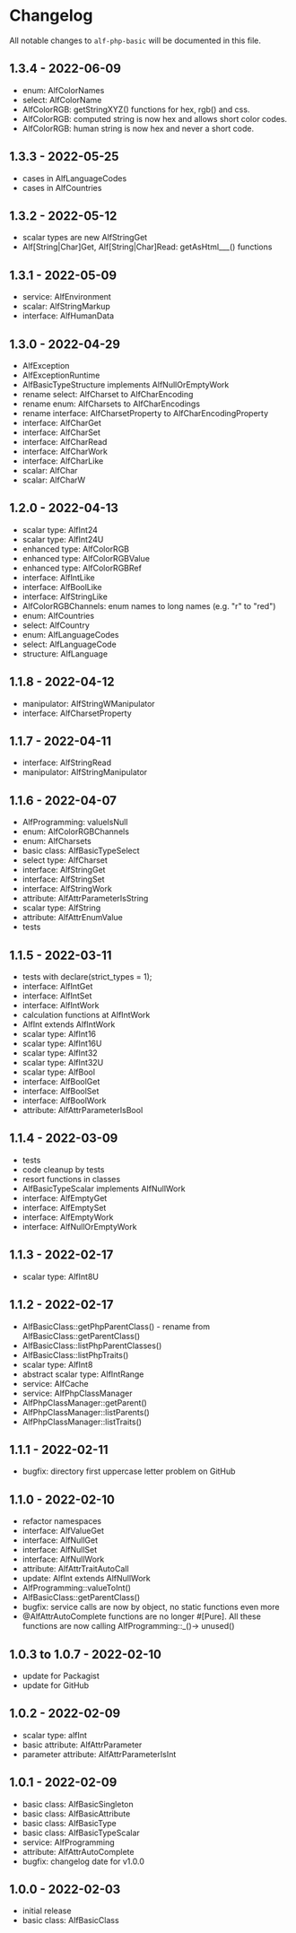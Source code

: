 # Changelog

All notable changes to `alf-php-basic` will be documented in this file.

## 1.3.4 - 2022-06-09

- enum: AlfColorNames
- select: AlfColorName
- AlfColorRGB: getStringXYZ() functions for hex, rgb() and css.
- AlfColorRGB: computed string is now hex and allows short color codes.
- AlfColorRGB: human string is now hex and never a short code.

## 1.3.3 - 2022-05-25

- cases in AlfLanguageCodes
- cases in AlfCountries

## 1.3.2 - 2022-05-12

- scalar types are new AlfStringGet
- Alf[String|Char]Get, Alf[String|Char]Read: getAsHtml___() functions

## 1.3.1 - 2022-05-09

- service: AlfEnvironment
- scalar: AlfStringMarkup
- interface: AlfHumanData

## 1.3.0 - 2022-04-29

- AlfException
- AlfExceptionRuntime
- AlfBasicTypeStructure implements AlfNullOrEmptyWork
- rename select: AlfCharset to AlfCharEncoding
- rename enum: AlfCharsets to AlfCharEncodings
- rename interface: AlfCharsetProperty to AlfCharEncodingProperty
- interface: AlfCharGet
- interface: AlfCharSet
- interface: AlfCharRead
- interface: AlfCharWork
- interface: AlfCharLike
- scalar: AlfChar
- scalar: AlfCharW

## 1.2.0 - 2022-04-13

- scalar type: AlfInt24
- scalar type: AlfInt24U
- enhanced type: AlfColorRGB
- enhanced type: AlfColorRGBValue
- enhanced type: AlfColorRGBRef
- interface: AlfIntLike
- interface: AlfBoolLike
- interface: AlfStringLike
- AlfColorRGBChannels: enum names to long names (e.g. "r" to "red")
- enum: AlfCountries
- select: AlfCountry
- enum: AlfLanguageCodes
- select: AlfLanguageCode
- structure: AlfLanguage

## 1.1.8 - 2022-04-12

- manipulator: AlfStringWManipulator
- interface: AlfCharsetProperty

## 1.1.7 - 2022-04-11

- interface: AlfStringRead
- manipulator: AlfStringManipulator

## 1.1.6 - 2022-04-07

- AlfProgramming: valueIsNull
- enum: AlfColorRGBChannels
- enum: AlfCharsets
- basic class: AlfBasicTypeSelect
- select type: AlfCharset
- interface: AlfStringGet
- interface: AlfStringSet
- interface: AlfStringWork
- attribute: AlfAttrParameterIsString
- scalar type: AlfString
- attribute: AlfAttrEnumValue
- tests

## 1.1.5 - 2022-03-11

- tests with declare(strict_types = 1);
- interface: AlfIntGet
- interface: AlfIntSet
- interface: AlfIntWork
- calculation functions at AlfIntWork
- AlfInt extends AlfIntWork
- scalar type: AlfInt16
- scalar type: AlfInt16U
- scalar type: AlfInt32
- scalar type: AlfInt32U
- scalar type: AlfBool
- interface: AlfBoolGet
- interface: AlfBoolSet
- interface: AlfBoolWork
- attribute: AlfAttrParameterIsBool

## 1.1.4 - 2022-03-09

- tests
- code cleanup by tests
- resort functions in classes
- AlfBasicTypeScalar implements AlfNullWork
- interface: AlfEmptyGet
- interface: AlfEmptySet
- interface: AlfEmptyWork
- interface: AlfNullOrEmptyWork

## 1.1.3 - 2022-02-17

- scalar type: AlfInt8U

## 1.1.2 - 2022-02-17

- AlfBasicClass::getPhpParentClass() - rename from AlfBasicClass::getParentClass()
- AlfBasicClass::listPhpParentClasses()
- AlfBasicClass::listPhpTraits()
- scalar type: AlfInt8
- abstract scalar type: AlfIntRange
- service: AlfCache
- service: AlfPhpClassManager
- AlfPhpClassManager::getParent()
- AlfPhpClassManager::listParents()
- AlfPhpClassManager::listTraits()

## 1.1.1 - 2022-02-11

- bugfix: directory first uppercase letter problem on GitHub

## 1.1.0 - 2022-02-10

- refactor namespaces
- interface: AlfValueGet
- interface: AlfNullGet
- interface: AlfNullSet
- interface: AlfNullWork
- attribute: AlfAttrTraitAutoCall
- update: AlfInt extends AlfNullWork
- AlfProgramming::valueToInt()
- AlfBasicClass::getParentClass()
- bugfix: service calls are now by object, no static functions even more
- @AlfAttrAutoComplete functions are no longer #[Pure]. All these functions are now calling AlfProgramming::_()->
  unused()

## 1.0.3 to 1.0.7 - 2022-02-10

- update for Packagist
- update for GitHub

## 1.0.2 - 2022-02-09

- scalar type: alfInt
- basic attribute: AlfAttrParameter
- parameter attribute: AlfAttrParameterIsInt

## 1.0.1 - 2022-02-09

- basic class: AlfBasicSingleton
- basic class: AlfBasicAttribute
- basic class: AlfBasicType
- basic class: AlfBasicTypeScalar
- service: AlfProgramming
- attribute: AlfAttrAutoComplete
- bugfix: changelog date for v1.0.0

## 1.0.0 - 2022-02-03

- initial release
- basic class: AlfBasicClass

